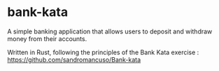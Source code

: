 # bank-kata

A simple banking application that allows users to deposit and withdraw money from their accounts.

Written in Rust, following the principles of the Bank Kata exercise : https://github.com/sandromancuso/Bank-kata